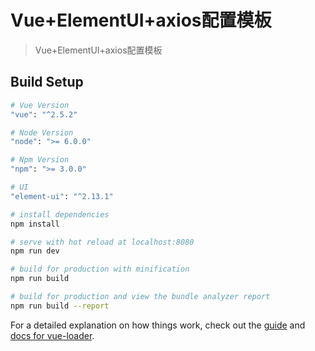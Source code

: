 # Vue+ElementUI+axios配置模板

> Vue+ElementUI+axios配置模板

## Build Setup

```bash
# Vue Version
"vue": "^2.5.2"

# Node Version
"node": ">= 6.0.0"

# Npm Version
"npm": ">= 3.0.0"

# UI
"element-ui": "^2.13.1"

# install dependencies
npm install

# serve with hot reload at localhost:8080
npm run dev

# build for production with minification
npm run build

# build for production and view the bundle analyzer report
npm run build --report
```

For a detailed explanation on how things work, check out the [guide](http://vuejs-templates.github.io/webpack/) and [docs for vue-loader](http://vuejs.github.io/vue-loader).
